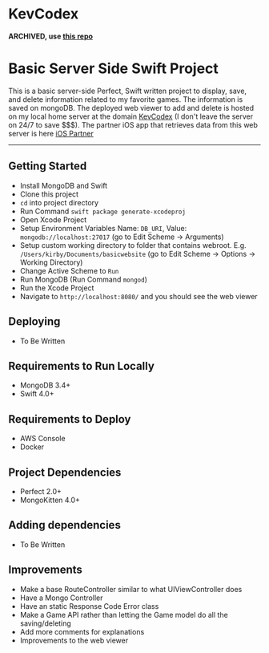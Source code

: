 # KevCodex

**ARCHIVED, use [this repo](https://github.com/kevcodex/KevCodex-iOS-Partner-App)**

# Basic Server Side Swift Project #

This is a basic server-side Perfect, Swift written project to display, save, and delete information related to my favorite games. The information is saved on mongoDB. The deployed web viewer to add and delete is hosted on my local home server at the domain [KevCodex](https://kevcodex.com/) (I don't leave the server on 24/7 to save $$$). The partner iOS app that retrieves data from this web server is here [iOS Partner](https://github.com/kirby10023/DemoShowcaseProject)

***
## Getting Started ##
* Install MongoDB and Swift
* Clone this project
* `cd` into project directory
* Run Command `swift package generate-xcodeproj`
* Open Xcode Project
* Setup Environment Variables Name: `DB_URI`, Value: `mongodb://localhost:27017` (go to Edit Scheme -> Arguments) 
* Setup custom working directory to folder that contains webroot. E.g. `/Users/kirby/Documents/basicwebsite` (go to Edit Scheme -> Options -> Working Directory) 
* Change Active Scheme to `Run`
* Run MongoDB (Run Command `mongod`)
* Run the Xcode Project
* Navigate to `http://localhost:8080/` and you should see the web viewer

## Deploying ##
* To Be Written

## Requirements to Run Locally ##
* MongoDB 3.4+
* Swift 4.0+

## Requirements to Deploy ##
* AWS Console
* Docker

## Project Dependencies ##
* Perfect 2.0+
* MongoKitten 4.0+

## Adding dependencies ##
* To Be Written

## Improvements ##
* Make a base RouteController similar to what UIViewController does
* Have a Mongo Controller
* Have an static Response Code Error class
* Make a Game API rather than letting the Game model do all the saving/deleting
* Add more comments for explanations 
* Improvements to the web viewer
